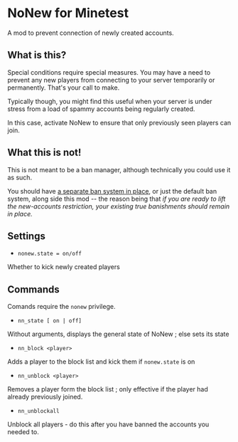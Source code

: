 # NoNew for Minetest

A mod to prevent connection of newly created accounts.

## What is this?

Special conditions require special measures. You may have a need to prevent any new players from connecting to your server temporarily or permanently. That's your call to make.

Typically though, you might find this useful when your server is under stress from a load of spammy accounts being regularly created.

In this case, activate NoNew to ensure that only previously seen players can join.

## What this is not!

This is not meant to be a ban manager, although technically you could use it as such.

You should have [a separate ban system in place][1], or just the default ban system, along side this mod -- the reason being that *if you are ready to lift the new-accounts restriction, your existing true banishments should remain in place.*

[1]: https://github.com/minetest-mods/xban2

## Settings

* `nonew.state = on/off`

Whether to kick newly created players

## Commands

Comands require the `nonew` privilege.

* `nn_state [ on | off]`

Without arguments, displays the general state of NoNew ; else sets its state

* `nn_block <player>`

Adds a player to the block list and kick them if `nonew.state` is on

* `nn_unblock <player>`

Removes a player form the block list ; only effective if the player had already previously joined.

* `nn_unblockall`

Unblock all players - do this after you have banned the accounts you needed to.

